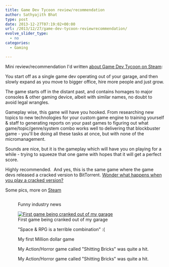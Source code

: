 ```yaml
---
title: Game Dev Tycoon review/recommendation
author: Sathyajith Bhat
type: post
date: 2013-12-27T07:19:02+00:00
url: /2013/12/27/game-dev-tycoon-reviewrecommendation/
evolve_slider_type:
  - no
categories:
  - Gaming

---
```

Mini review/recommendation I'd written <a href="https://steamcommunity.com/id/sathyabhat/recommended/239820/" target="_blank">about Game Dev Tycoon on Steam</a>:

You start off as a single game dev operating out of your garage, and then slowly expand as you move to bigger office, hire more people and just grow.
  
The game starts off in the distant past, and contains homages to major consoles & other gaming device, albeit with similar names, no doubt to avoid legal wrangles.

Gameplay wise, this game will have you hooked. From researching new topics to new technologies for your custom game engine to training yourself & staff to generating reports on your past games to figuring out what game/topic/genre/system combo works well to delivering that blockbuster game - you'll be doing all these tasks at once, but with none of the micromanagement.

Sounds are nice, but it is the gameplay which will have you on playing for a while - trying to squeeze that one game with hopes that it will get a perfect score.

Highly recommended.  And yes, this is the same game where the game devs released a cracked version to BitTorrent. <a href="https://sathyasays.com/2013/04/29/pirates-play-a-gamedev-simulator-go-bankrupt-because-of-piracy/" target="_blank">Wonder what happens when you play a cracked version?</a>

Some pics, more on <a href="https://steamcommunity.com/id/sathyabhat/screenshots/?appid=239820&sort=newestfirst&browsefilter=myfiles&view=grid" target="_blank">Steam</a><figure style="width: 1920px" class="wp-caption alignnone">

[<img class="alignnone" alt="" src="https://cloud-2.steampowered.com/ugc/705108571710577088/F0B7642499F84248BCEA5E82E4E743F0E7BC1760/"   />][1]<figcaption class="wp-caption-text">Funny industry news</figcaption></figure> <figure style="width: 1920px" class="wp-caption alignnone">[<img alt="First game being cranked out of my garage" src="https://cloud-4.steampowered.com/ugc/705108571710581744/D2458CBBA0AD0ADBFD96F7079B12A5C82566DB93/"   />][2]<figcaption class="wp-caption-text">First game being cranked out of my garage</figcaption></figure> <figure style="width: 1920px" class="wp-caption alignnone">[<img alt="" src="https://cloud-2.steampowered.com/ugc/705108571729316829/E91F36218E35F8C4F14ECFE86B47398866D8BF85/"   />][3]<figcaption class="wp-caption-text">"Space & RPG is a terrible combination" :(</figcaption></figure> <figure style="width: 1920px" class="wp-caption alignnone">[<img class="alignnone" alt="" src="https://cloud-3.steampowered.com/ugc/705108571710618170/A229A07390A3D5131DB69CC7A6BE051F6E47209A/"   />][4]<figcaption class="wp-caption-text">My first Million dollar game</figcaption></figure> <figure style="width: 1920px" class="wp-caption alignnone">[<img class="alignnone" alt="" src="https://cloud-4.steampowered.com/ugc/705108571745059598/C6CC907F161FFB81CA5C418F579BEE8222D6B467/"   />][5]<figcaption class="wp-caption-text">My Action/Horror game called "Shitting Bricks" was quite a hit.</figcaption></figure> <figure style="width: 1920px" class="wp-caption alignnone">[<img class="alignnone" alt="" src="https://cloud-3.steampowered.com/ugc/705108571745066095/DC5B76BF0E28D4A4195E11A8C1E056A307863B0B/"   />][6]<figcaption class="wp-caption-text">My Action/Horror game called "Shitting Bricks" was quite a hit.</figcaption></figure>

 [1]: https://steamcommunity.com/sharedfiles/filedetails/?id=202083853
 [2]: https://steamcommunity.com/sharedfiles/filedetails/?id=202083909
 [3]: https://steamcommunity.com/sharedfiles/filedetails/?id=202297909
 [4]: https://steamcommunity.com/sharedfiles/filedetails/?id=202084248
 [5]: https://steamcommunity.com/sharedfiles/filedetails/?id=202414048
 [6]: https://steamcommunity.com/sharedfiles/filedetails/?id=202414084
